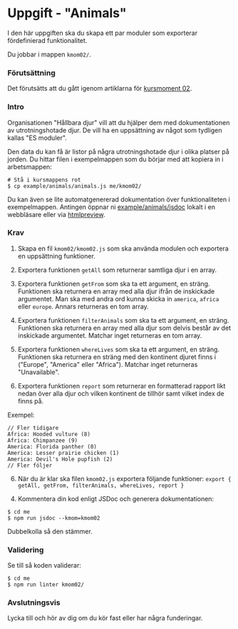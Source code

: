 # Uppgift - "Animals"

I den här uppgiften ska du skapa ett par moduler som exporterar fördefinierad funktionalitet.

Du jobbar i mappen `kmom02/`.

### Förutsättning

Det förutsätts att du gått igenom artiklarna för [kursmoment 02](../../articles/kmom02).

### Intro

Organisationen "Hållbara djur" vill att du hjälper dem med dokumentationen av utrotningshotade djur. De vill ha en uppsättning av något som tydligen kallas "ES moduler".

Den data du kan få är listor på några utrotningshotade djur i olika platser på jorden. Du hittar filen i exempelmappen som du börjar med att kopiera in i arbetsmappen:

```console
# Stå i kursmappens rot
$ cp example/animals/animals.js me/kmom02/
```

Du kan även se lite automatgenererad dokumentation över funktionaliteten i exempelmappen. Antingen öppnar ni [example/animals/jsdoc](../../example/animals/jsdoc/) lokalt i en webbläsare eller via [htmlpreview](https://htmlpreview.github.io/?https://raw.githubusercontent.com/dbwebb-se/js-v2/master/example/animals/jsdoc/index.html).

### Krav

1. Skapa en fil `kmom02/kmom02.js` som ska använda modulen och exportera en uppsättning funktioner.

2. Exportera funktionen `getAll` som returnerar samtliga djur i en array.

3. Exportera funktionen `getFrom` som ska ta ett argument, en sträng. Funktionen ska returnera en array med alla djur ifrån de inskickade argumentet. Man ska med andra ord kunna skicka in `america`, `africa` eller `europe`. Annars returneras en tom array.

4. Exportera funktionen `filterAnimals` som ska ta ett argument, en sträng. Funktionen ska returnera en array med alla djur som delvis består av det inskickade argumentet. Matchar inget returneras en tom array.

5. Exportera funktionen `whereLives` som ska ta ett argument, en sträng. Funktionen ska returnera en sträng med den kontinent djuret finns i ("Europe", "America" eller "Africa"). Matchar inget returneras "Unavailable".

6. Exportera funktionen `report` som returnerar en formatterad rapport likt nedan över alla djur och vilken kontinent de tillhör samt vilket index de finns på.

Exempel:
```console
// Fler tidigare
Africa: Hooded vulture (8)
Africa: Chimpanzee (9)
America: Florida panther (0)
America: Lesser prairie chicken (1)
America: Devil's Hole pupfish (2)
// Fler följer
```

6. När du är klar ska filen `kmom02.js` exportera följande funktioner: `export { getAll, getFrom, filterAnimals, whereLives, report }`



<!-- 2. Du ska nu skapa två moduler, `kmom02/helpers.js` och `kmom02/report.js`. Funktionaliteten och funktionsnamnen modulerna ska innehålla kan ni se i den genererade dokumentationen. Antingen öppnar ni [example/animals](../../example/animals/jsdoc/) lokalt i en webbläsare eller via [htmlpreview](https://htmlpreview.github.io/?https://raw.githubusercontent.com/dbwebb-se/js-v2/master/example/animals/jsdoc/index.html). Var noga med returvärden och namngivning. Se dokumentationen som en mall att följa.

3. Funktionen **prettyPrint** ska se ut som följer om man exekverar funktionen med argumentet `africa`:

```console
--- REPORT ---
Animals in africa

* <animal>
* <animal>
* <animal>
* <animal>
* <animal>
* <animal>
* <animal>
...
```

Om man exekverar utan ett argument blir det istället:

```console
--- REPORT ---
Animals in all continents

* <animal>
* <animal>
* <animal>
* <animal>
* <animal>
* <animal>
* <animal>
...
``` -->

4. Kommentera din kod enligt JSDoc och generera dokumentationen:

```console
$ cd me
$ npm run jsdoc --kmom=kmom02
```

Dubbelkolla så den stämmer.

### Validering

Se till så koden validerar:

```console
$ cd me
$ npm run linter kmom02/
```

<!--
### Hur kan det se ut när det är klart?

Nedan är en video som visar hur det kan se ut när det är klart:

[![js exercise kmom02](https://img.youtube.com/vi/EKFOlAsJDkE/0.jpg)](https://www.youtube.com/watch?v=EKFOlAsJDkE) -->

### Avslutningsvis

Lycka till och hör av dig om du kör fast eller har några funderingar.

<!-- [TBD: Länk till issues](#) -->

